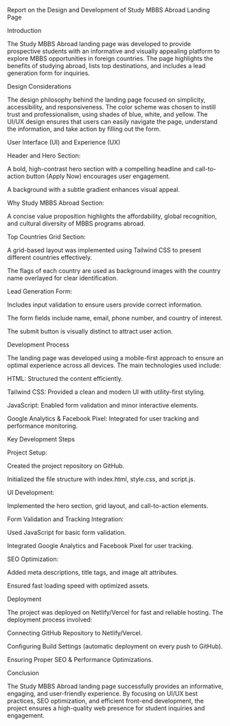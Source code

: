 Report on the Design and Development of Study MBBS Abroad Landing Page

Introduction

The Study MBBS Abroad landing page was developed to provide prospective students with an informative and visually appealing platform to explore MBBS opportunities in foreign countries. The page highlights the benefits of studying abroad, lists top destinations, and includes a lead generation form for inquiries.

Design Considerations

The design philosophy behind the landing page focused on simplicity, accessibility, and responsiveness. The color scheme was chosen to instill trust and professionalism, using shades of blue, white, and yellow. The UI/UX design ensures that users can easily navigate the page, understand the information, and take action by filling out the form.

User Interface (UI) and Experience (UX)

Header and Hero Section:

A bold, high-contrast hero section with a compelling headline and call-to-action button (Apply Now) encourages user engagement.

A background with a subtle gradient enhances visual appeal.

Why Study MBBS Abroad Section:

A concise value proposition highlights the affordability, global recognition, and cultural diversity of MBBS programs abroad.

Top Countries Grid Section:

A grid-based layout was implemented using Tailwind CSS to present different countries effectively.

The flags of each country are used as background images with the country name overlayed for clear identification.

Lead Generation Form:

Includes input validation to ensure users provide correct information.

The form fields include name, email, phone number, and country of interest.

The submit button is visually distinct to attract user action.

Development Process

The landing page was developed using a mobile-first approach to ensure an optimal experience across all devices. The main technologies used include:

HTML: Structured the content efficiently.

Tailwind CSS: Provided a clean and modern UI with utility-first styling.

JavaScript: Enabled form validation and minor interactive elements.

Google Analytics & Facebook Pixel: Integrated for user tracking and performance monitoring.

Key Development Steps

Project Setup:

Created the project repository on GitHub.

Initialized the file structure with index.html, style.css, and script.js.

UI Development:

Implemented the hero section, grid layout, and call-to-action elements.

Form Validation and Tracking Integration:

Used JavaScript for basic form validation.

Integrated Google Analytics and Facebook Pixel for user tracking.

SEO Optimization:

Added meta descriptions, title tags, and image alt attributes.

Ensured fast loading speed with optimized assets.

Deployment

The project was deployed on Netlify/Vercel for fast and reliable hosting. The deployment process involved:

Connecting GitHub Repository to Netlify/Vercel.

Configuring Build Settings (automatic deployment on every push to GitHub).

Ensuring Proper SEO & Performance Optimizations.

Conclusion

The Study MBBS Abroad landing page successfully provides an informative, engaging, and user-friendly experience. By focusing on UI/UX best practices, SEO optimization, and efficient front-end development, the project ensures a high-quality web presence for student inquiries and engagement.